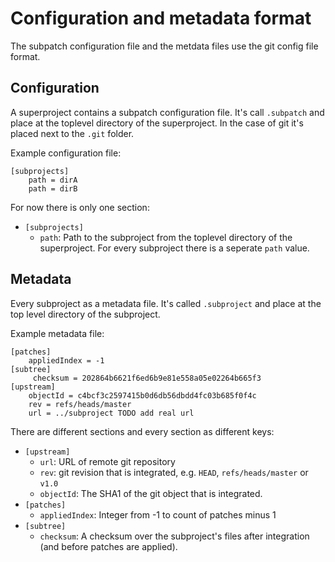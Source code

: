 # Configuration and metadata format

The subpatch configuration file and the metdata files use the git config file
format.

## Configuration

A superproject contains a subpatch configuration file. It's call `.subpatch`
and place at the toplevel directory of the superproject. In the case of git
it's placed next to the `.git` folder.

Example configuration file:

    [subprojects]
        path = dirA
        path = dirB

For now there is only one section:

* `[subprojects]`
    * `path`: Path to the subproject from the toplevel directory of the superproject.
       For every subproject there is a seperate `path` value.

## Metadata

Every subproject as a metadata file. It's called `.subproject` and place at the
top level directory of the subproject.

Example metadata file:

    [patches]
        appliedIndex = -1
    [subtree]
         checksum = 202864b6621f6ed6b9e81e558a05e02264b665f3
    [upstream]
        objectId = c4bcf3c2597415b0d6db56dbdd4fc03b685f0f4c
        rev = refs/heads/master
        url = ../subproject TODO add real url

There are different sections and every section as different keys:

* `[upstream]`
    * `url`: URL of remote git repository
    * `rev`: git revision that is integrated, e.g. `HEAD`, `refs/heads/master` or `v1.0`
    * `objectId`: The SHA1 of the git object that is integrated.
* `[patches]`
    * `appliedIndex`: Integer from -1 to count of patches minus 1
* `[subtree]`
    * `checksum`: A checksum over the subproject's files after integration (and before patches are applied).

